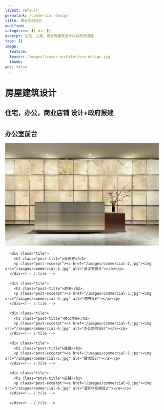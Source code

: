 ```yaml
---
layout: default
permalink: /commercial-design
title: 商业空间设计
modified:
categories: {{ dir }}
excerpt: 住宅，公寓，商业等建筑设计以及政府报建
tags: []
image:
  feature:
  teaser: /images/teaser-architecture-design.jpg
  thumb:
ads: false  
---
```


<div class="page-lead" style="background-image:url(/images/wood-texture-1600x800.jpg)">
  <div class="wrap page-lead-content">
    <h1>房屋建筑设计</h1>
    <h2>住宅，办公，商业店铺 设计+政府报建</h2>
  </div><!-- /.page-lead-content -->
</div><!-- /.page-lead -->

<div id="page-wrapper">
      <!--[if lt IE 9]><div class="upgrade notice-warning"><strong>Your browser is quite old!</strong> Why not <a href="http://whatbrowser.org/">upgrade to a newer one</a> to better enjoy this site?</div><![endif]-->

<div id="main" role="main">
  <div class="wrap">
    <div class="page-title">
    <h1></h1>
    </div>

<div class="archive-wrap">
  <div class="page-content">

  <div class="tile">
    <h2 class="post-title">办公室前台</h2>
    <p class="post-excerpt"><a href="/images/commercial-1.jpg"><img src="/images/commercial-1.jpg" alt="办公室前台设计"></a></p>
  </div><!-- /.tile -->

      <div class="tile">
        <h2 class="post-title">会议室</h2>
        <p class="post-excerpt"><a href="/images/commercial-2.jpg"><img src="/images/commercial-2.jpg" alt="会议室设计"></a></p>
      </div><!-- /.tile -->

      <div class="tile">
        <h2 class="post-title">酒吧</h2>
        <p class="post-excerpt"><a href="/images/commercial-3.jpg"><img src="/images/commercial-3.jpg" alt="酒吧设计"></a></p>
      </div><!-- /.tile -->

      <div class="tile">
        <h2 class="post-title">办公空间</h2>
        <p class="post-excerpt"><a href="/images/commercial-4.jpg"><img src="/images/commercial-4.jpg" alt="办公空间设计"></a></p>
      </div><!-- /.tile -->

      <div class="tile">
        <h2 class="post-title">餐馆</h2>
        <p class="post-excerpt"><a href="/images/commercial-5.jpg"><img src="/images/commercial-5.jpg" alt="餐馆设计"></a></p>
      </div><!-- /.tile -->

      <div class="tile">
        <h2 class="post-title">店铺</h2>
        <p class="post-excerpt"><a href="/images/commercial-6.jpg"><img src="/images/commercial-6.jpg" alt="温哥华店铺设计"></a></p>
      </div><!-- /.tile -->

      </div><!-- /.tile -->
  </div><!-- /.page-content -->
</div><!-- /.archive-wrap -->
</div><!-- /wrap -->
</div><!-- /main -->
</div> <!-- /page-wrapper -->
